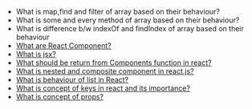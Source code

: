 - What is map,find and filter of array based on their behaviour?
- What is some and every method of array based on their behaviour?
- What is difference b/w indexOf and findIndex of array based on their behaviour
- [What are React Component?](https://www.geeksforgeeks.org/reactjs-components/)
- [What is jsx?](./Notes/DETAIL_NOTES.md)
- [What should be return from Components function in react?](./Notes/DETAIL_NOTES.md)
- [What is nested and composite component in react.js?](https://www.geeksforgeeks.org/react-js-component-composition-and-nested-components/)
- [What is behaviour of list in React?](https://www.geeksforgeeks.org/reactjs-lists/)
- [What is concept of keys in react and its importance?](https://www.geeksforgeeks.org/reactjs-keys/)
- [What is concept of props?](https://www.geeksforgeeks.org/what-are-props-in-react/)






